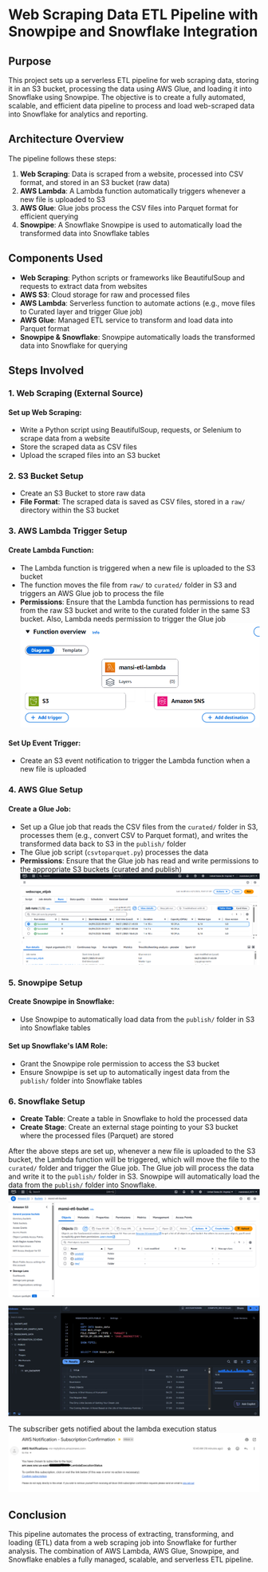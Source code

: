# Web Scraping Data ETL Pipeline with Snowpipe and Snowflake Integration

## Purpose
This project sets up a serverless ETL pipeline for web scraping data, storing it in an S3 bucket, processing the data using AWS Glue, and loading it into Snowflake using Snowpipe. The objective is to create a fully automated, scalable, and efficient data pipeline to process and load web-scraped data into Snowflake for analytics and reporting.

## Architecture Overview
The pipeline follows these steps:

1. **Web Scraping**: Data is scraped from a website, processed into CSV format, and stored in an S3 bucket (raw data)
2. **AWS Lambda**: A Lambda function automatically triggers whenever a new file is uploaded to S3
3. **AWS Glue**: Glue jobs process the CSV files into Parquet format for efficient querying
4. **Snowpipe**: A Snowflake Snowpipe is used to automatically load the transformed data into Snowflake tables

## Components Used
- **Web Scraping**: Python scripts or frameworks like BeautifulSoup and requests to extract data from websites
- **AWS S3**: Cloud storage for raw and processed files
- **AWS Lambda**: Serverless function to automate actions (e.g., move files to Curated layer and trigger Glue job)
- **AWS Glue**: Managed ETL service to transform and load data into Parquet format
- **Snowpipe & Snowflake**: Snowpipe automatically loads the transformed data into Snowflake for querying


## Steps Involved

### 1. Web Scraping (External Source)
#### Set up Web Scraping:
- Write a Python script using BeautifulSoup, requests, or Selenium to scrape data from a website
- Store the scraped data as CSV files
- Upload the scraped files into an S3 bucket

### 2. S3 Bucket Setup
- Create an S3 Bucket to store raw data
- **File Format**: The scraped data is saved as CSV files, stored in a `raw/` directory within the S3 bucket

### 3. AWS Lambda Trigger Setup
#### Create Lambda Function:
- The Lambda function is triggered when a new file is uploaded to the S3 bucket
- The function moves the file from `raw/` to `curated/` folder in S3 and triggers an AWS Glue job to process the file
- **Permissions**: Ensure that the Lambda function has permissions to read from the raw S3 bucket and write to the curated folder in the same S3 bucket. Also, Lambda needs permission to trigger the Glue job
 ![Lambda Diagram](assets\lambda_diagram.png)

#### Set Up Event Trigger:
- Create an S3 event notification to trigger the Lambda function when a new file is uploaded

### 4. AWS Glue Setup
#### Create a Glue Job:
- Set up a Glue job that reads the CSV files from the `curated/` folder in S3, processes them (e.g., convert CSV to Parquet format), and writes the transformed data back to S3 in the `publish/` folder
- The Glue job script (`csvtoparquet.py`) processes the data
- **Permissions**: Ensure that the Glue job has read and write permissions to the appropriate S3 buckets (curated and publish)
![Lambda Diagram](assets\glue_runs.png)




### 5. Snowpipe Setup
#### Create Snowpipe in Snowflake:
- Use Snowpipe to automatically load data from the `publish/` folder in S3 into Snowflake tables

#### Set up Snowflake's IAM Role:
- Grant the Snowpipe role permission to access the S3 bucket
- Ensure Snowpipe is set up to automatically ingest data from the `publish/` folder into Snowflake tables

### 6. Snowflake Setup
- **Create Table**: Create a table in Snowflake to hold the processed data
- **Create Stage**: Create an external stage pointing to your S3 bucket where the processed files (Parquet) are stored

After the above steps are set up, whenever a new file is uploaded to the S3 bucket, the Lambda function will be triggered, which will move the file to the `curated/` folder and trigger the Glue job. The Glue job will process the data and write it to the `publish/` folder in S3. Snowpipe will automatically load the data from the `publish/` folder into Snowflake.
![Lambda Diagram](assets\glue-publish.png)

![Snowflake Dashboard](assets\snowflake-output.png) 

The subscriber gets notified about the lambda execution status
![Snowflake Dashboard](assets\aws-sns-notif.png) 

## Conclusion
This pipeline automates the process of extracting, transforming, and loading (ETL) data from a web scraping job into Snowflake for further analysis. The combination of AWS Lambda, AWS Glue, Snowpipe, and Snowflake enables a fully managed, scalable, and serverless ETL pipeline.

